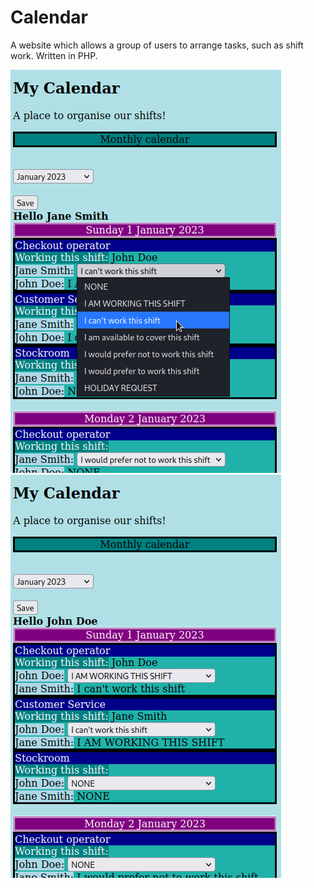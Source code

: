 # Calendar

A website which allows a group of users to arrange tasks, such as shift work. Written in PHP.

![Jane Smith](./screenshot_janesmith.png)
![John Doe](./screenshot_johndoe.png)

